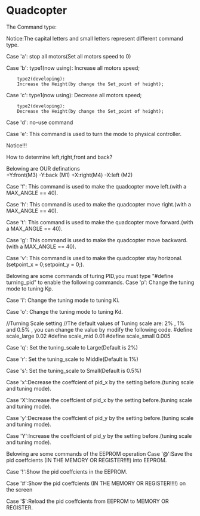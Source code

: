 # Quadcopter

The Command type:

Notice:The capital letters and small letters  represent different command type.

Case 'a':
		stop all motors(Set all motors speed to 0)

Case 'b':
		type1(now using):
		Increase all motors speed;
		
		type2(developing):
		Increase the Height(by change the Set_point of height);
		
Case 'c':
		type1(now using):
		Decrease all motors speed;
		
		type2(developing):
		Decrease the Height(by change the Set_point of height);
		
Case 'd':
		no-use command

Case 'e':
		This command is used to turn the mode to physical controller.


Notice!!!
		
How to determine left,right,front and back?

Belowing are OUR definations  
	+Y:front(M3)
	-Y:back (M1)
	+X:right(M4)
	-X:left (M2)
		
Case 'f':
		This command is used to make the quadcopter move left.(with a MAX_ANGLE == 40).
		
Case 'h':
		This command is used to make the quadcopter move right.(with a MAX_ANGLE == 40).

Case 't':
		This command is used to make the quadcopter move forward.(with a MAX_ANGLE == 40).
		
Case 'g':
		This command is used to make the quadcopter move backward.(with a MAX_ANGLE == 40).

Case 'v':
		This command is used to make the quadcopter stay horizonal.(setpoint_x = 0;setpoint_y = 0;).
		

		
Belowing are some commands of turing PID,you must type "#define turning_pid" to enable the following commands.
Case 'p': Change the tuning mode to tuning Kp.

Case 'i': 
		Change the tuning mode to tuning Ki.

Case 'o': 
		Change the tuning mode to tuning Kd.

//Turning Scale setting
//The default values of Tuning scale are: 2% , 1%  and 0.5% , you can change the value by modify the following code. 
		#define scale_large 0.02
		#define scale_mid 0.01
		#define scale_small 0.005

		
Case 'q':
		Set the tuning_scale to Large(Default is 2%)

Case 'r':
		Set the tuning_scale to Middle(Default is 1%)

Case 's':
		Set the tuning_scale to Small(Default is 0.5%)


Case 'x':Decrease the coeffcient of pid_x by the setting before.(tuning scale and tuning mode). 

Case 'X':Increase the coeffcient of pid_x by the setting before.(tuning scale and tuning mode). 

Case 'y':Decrease the coeffcient of pid_y by the setting before.(tuning scale and tuning mode). 

Case 'Y':Increase the coeffcient of pid_y by the setting before.(tuning scale and tuning mode). 


Belowing are some commands of the EEPROM operation
Case '@':Save the pid coeffcients (IN THE MEMORY OR REGISTER!!!!) into EEPROM.

Case '!':Show the pid coeffcients in the EEPROM.

Case '#':Show the pid coeffcients (IN THE MEMORY OR REGISTER!!!!) on the screen

Case '$':Reload the pid coeffcients from EEPROM to MEMORY OR REGISTER.
